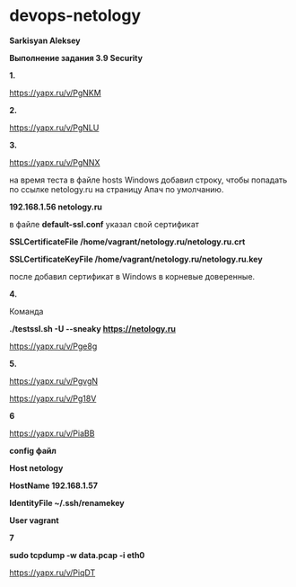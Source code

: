 # devops-netology
**Sarkisyan Aleksey**

**Выполнение задания 3.9 Security**


**1.**

https://yapx.ru/v/PgNKM


**2.**

https://yapx.ru/v/PgNLU


**3.**

https://yapx.ru/v/PgNNX

на время теста в файле hosts Windows добавил строку, чтобы попадать по ссылке netology.ru на страницу Апач по умолчанию.

**192.168.1.56		netology.ru**

в файле **default-ssl.conf** указал свой сертификат

**SSLCertificateFile      /home/vagrant/netology.ru/netology.ru.crt**

**SSLCertificateKeyFile /home/vagrant/netology.ru/netology.ru.key**

после добавил сертификат в Windows в корневые доверенные.


**4.**

Команда

**./testssl.sh -U --sneaky https://netology.ru**

https://yapx.ru/v/Pge8g


**5.**

https://yapx.ru/v/PgvgN

https://yapx.ru/v/Pg18V


**6**

https://yapx.ru/v/PiaBB

**config файл**

**Host netology**

   **HostName 192.168.1.57**
   
   **IdentityFile ~/.ssh/renamekey**
   
   **User vagrant**
   
**7**

**sudo tcpdump -w data.pcap -i eth0**

https://yapx.ru/v/PiqDT
   

